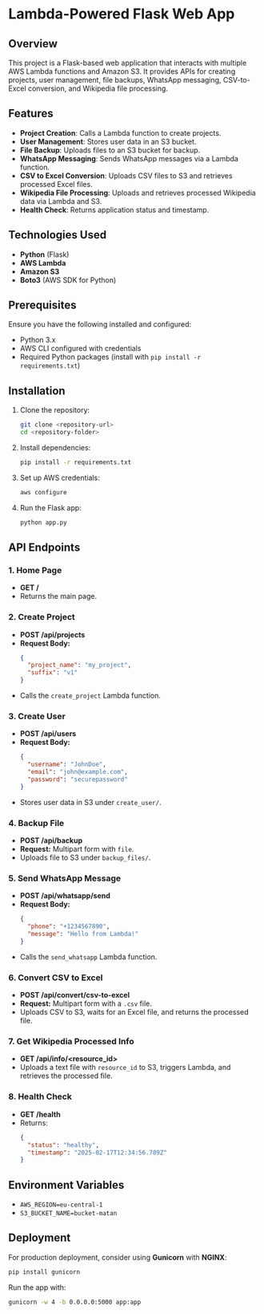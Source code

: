# Lambda-Powered Flask Web App

## Overview
This project is a Flask-based web application that interacts with multiple AWS Lambda functions and Amazon S3. It provides APIs for creating projects, user management, file backups, WhatsApp messaging, CSV-to-Excel conversion, and Wikipedia file processing.

## Features
- **Project Creation**: Calls a Lambda function to create projects.
- **User Management**: Stores user data in an S3 bucket.
- **File Backup**: Uploads files to an S3 bucket for backup.
- **WhatsApp Messaging**: Sends WhatsApp messages via a Lambda function.
- **CSV to Excel Conversion**: Uploads CSV files to S3 and retrieves processed Excel files.
- **Wikipedia File Processing**: Uploads and retrieves processed Wikipedia data via Lambda and S3.
- **Health Check**: Returns application status and timestamp.

## Technologies Used
- **Python** (Flask)
- **AWS Lambda**
- **Amazon S3**
- **Boto3** (AWS SDK for Python)

## Prerequisites
Ensure you have the following installed and configured:
- Python 3.x
- AWS CLI configured with credentials
- Required Python packages (install with `pip install -r requirements.txt`)

## Installation
1. Clone the repository:
   ```sh
   git clone <repository-url>
   cd <repository-folder>
   ```
2. Install dependencies:
   ```sh
   pip install -r requirements.txt
   ```
3. Set up AWS credentials:
   ```sh
   aws configure
   ```
4. Run the Flask app:
   ```sh
   python app.py
   ```

## API Endpoints
### 1. Home Page
- **GET /**
- Returns the main page.

### 2. Create Project
- **POST /api/projects**
- **Request Body:**
  ```json
  {
    "project_name": "my_project",
    "suffix": "v1"
  }
  ```
- Calls the `create_project` Lambda function.

### 3. Create User
- **POST /api/users**
- **Request Body:**
  ```json
  {
    "username": "JohnDoe",
    "email": "john@example.com",
    "password": "securepassword"
  }
  ```
- Stores user data in S3 under `create_user/`.

### 4. Backup File
- **POST /api/backup**
- **Request:** Multipart form with `file`.
- Uploads file to S3 under `backup_files/`.

### 5. Send WhatsApp Message
- **POST /api/whatsapp/send**
- **Request Body:**
  ```json
  {
    "phone": "+1234567890",
    "message": "Hello from Lambda!"
  }
  ```
- Calls the `send_whatsapp` Lambda function.

### 6. Convert CSV to Excel
- **POST /api/convert/csv-to-excel**
- **Request:** Multipart form with a `.csv` file.
- Uploads CSV to S3, waits for an Excel file, and returns the processed file.

### 7. Get Wikipedia Processed Info
- **GET /api/info/<resource_id>**
- Uploads a text file with `resource_id` to S3, triggers Lambda, and retrieves the processed file.

### 8. Health Check
- **GET /health**
- Returns:
  ```json
  {
    "status": "healthy",
    "timestamp": "2025-02-17T12:34:56.789Z"
  }
  ```

## Environment Variables
- `AWS_REGION=eu-central-1`
- `S3_BUCKET_NAME=bucket-matan`

## Deployment
For production deployment, consider using **Gunicorn** with **NGINX**:
```sh
pip install gunicorn
```
Run the app with:
```sh
gunicorn -w 4 -b 0.0.0.0:5000 app:app
```



